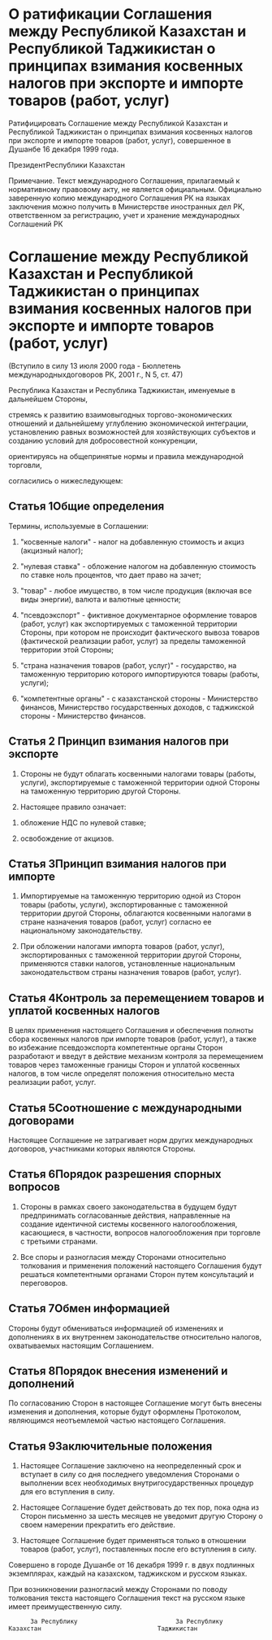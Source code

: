 # О ратификации Соглашения между Республикой Казахстан и Республикой Таджикистан о принципах взимания косвенных налогов при экспорте и импорте товаров (работ, услуг)

Ратифицировать Соглашение между Республикой Казахстан и Республикой Таджикистан о принципах взимания косвенных налогов при экспорте и импорте товаров (работ, услуг), совершенное в Душанбе 16 декабря 1999 года.

ПрезидентРеспублики Казахстан

Примечание. Текст международного Соглашения, прилагаемый к нормативному правовому акту, не является официальным. Официально заверенную копию международного Соглашения РК на языках заключения можно получить в Министерстве иностранных дел РК, ответственном за регистрацию, учет и хранение международных Соглашений РК

# Соглашение между Республикой Казахстан и Республикой Таджикистан о принципах взимания косвенных налогов при экспорте и импорте товаров (работ, услуг)

(Вступило в силу 13 июля 2000 года - Бюллетень международныхдоговоров РК, 2001 г., N 5, ст. 47)

Республика Казахстан и Республика Таджикистан, именуемые в дальнейшем Стороны,

стремясь к развитию взаимовыгодных торгово-экономических отношений и дальнейшему углублению экономической интеграции, установлению равных возможностей для хозяйствующих субъектов и созданию условий для добросовестной конкуренции,

ориентируясь на общепринятые нормы и правила международной торговли,

согласились о нижеследующем:

## Статья 1Общие определения

Термины, используемые в Соглашении:

1) "косвенные налоги" - налог на добавленную стоимость и акциз (акцизный налог);

2) "нулевая ставка" - обложение налогом на добавленную стоимость по ставке ноль процентов, что дает право на зачет;

3) "товар" - любое имущество, в том числе продукция (включая все виды энергии), валюта и валютные ценности;

4) "псевдоэкспорт" - фиктивное документарное оформление товаров (работ, услуг) как экспортируемых с таможенной территории Стороны, при котором не происходит фактического вывоза товаров (фактической реализации работ, услуг) за пределы таможенной территории этой Стороны;

5) "страна назначения товаров (работ, услуг)" - государство, на таможенную территорию которого импортируются товары (работы, услуги);

6) "компетентные органы" - с казахстанской стороны - Министерство финансов, Министерство государственных доходов, с таджикской стороны - Министерство финансов.

## Статья 2 Принцип взимания налогов при экспорте

1. Стороны не будут облагать косвенными налогами товары (работы, услуги), экспортируемые с таможенной территории одной Стороны на таможенную территорию другой Стороны.

2. Настоящее правило означает:

1) обложение НДС по нулевой ставке;

2) освобождение от акцизов.

## Статья 3Принцип взимания налогов при импорте

1. Импортируемые на таможенную территорию одной из Сторон товары (работы, услуги), экспортированные с таможенной территории другой Стороны, облагаются косвенными налогами в стране назначения товаров (работ, услуг) согласно ее национальному законодательству.

2. При обложении налогами импорта товаров (работ, услуг), экспортированных с таможенной территории другой Стороны, применяются ставки налогов, установленные национальным законодательством страны назначения товаров (работ, услуг).

## Статья 4Контроль за перемещением товаров и уплатой косвенных налогов

В целях применения настоящего Соглашения и обеспечения полноты сбора косвенных налогов при импорте товаров (работ, услуг), а также во избежание псевдоэкспорта компетентные органы Сторон разработают и введут в действие механизм контроля за перемещением товаров через таможенные границы Сторон и уплатой косвенных налогов, в том числе определят положения относительно места реализации работ, услуг.

## Статья 5Соотношение с международными договорами

Настоящее Соглашение не затрагивает норм других международных договоров, участниками которых являются Стороны.

## Статья 6Порядок разрешения спорных вопросов

1. Стороны в рамках своего законодательства в будущем будут предпринимать согласованные действия, направленные на создание идентичной системы косвенного налогообложения, касающиеся, в частности, вопросов налогообложения при торговле с третьими странами.

2. Все споры и разногласия между Сторонами относительно толкования и применения положений настоящего Соглашения будут решаться компетентными органами Сторон путем консультаций и переговоров.

## Статья 7Обмен информацией

Стороны будут обмениваться информацией об изменениях и дополнениях в их внутреннем законодательстве относительно налогов, охватываемых настоящим Соглашением.

## Статья 8Порядок внесения изменений и дополнений

По согласованию Сторон в настоящее Соглашение могут быть внесены изменения и дополнения, которые будут оформлены Протоколом, являющимся неотъемлемой частью настоящего Соглашения.

## Статья 9Заключительные положения

1. Настоящее Соглашение заключено на неопределенный срок и вступает в силу со дня последнего уведомления Сторонами о выполнении всех необходимых внутригосударственных процедур для его вступления в силу.

2. Настоящее Соглашение будет действовать до тех пор, пока одна из Сторон письменно за шесть месяцев не уведомит другую Сторону о своем намерении прекратить его действие.

3. Настоящее Соглашение будет применяться только в отношении товаров (работ, услуг), поставленных после его вступления в силу.

Совершено в городе Душанбе от 16 декабря 1999 г. в двух подлинных экземплярах, каждый на казахском, таджикском и русском языках.

При возникновении разногласий между Сторонами по поводу толкования текста настоящего Соглашения текст на русском языке имеет преимущественную силу.

          За Республику                           За Республику             Казахстан                                Таджикистан


